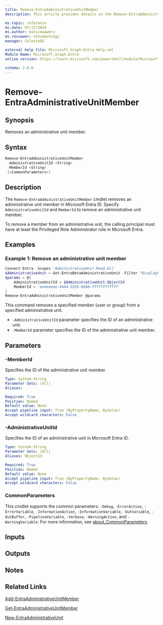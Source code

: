 ```yaml
---
title: Remove-EntraAdministrativeUnitMember
description: This article provides details on the Remove-EntraAdministrativeUnitMember command.

ms.topic: reference
ms.date: 07/17/2024
ms.author: eunicewaweru
ms.reviewer: stevemutungi
manager: CelesteDG

external help file: Microsoft.Graph.Entra-Help.xml
Module Name: Microsoft.Graph.Entra
online version: https://learn.microsoft.com/powershell/module/Microsoft.Graph.Entra/Remove-EntraAdministrativeUnitMember

schema: 2.0.0
---
```


# Remove-EntraAdministrativeUnitMember

## Synopsis

Removes an administrative unit member.

## Syntax

```powershell
Remove-EntraAdministrativeUnitMember
 -AdministrativeUnitId <String>
 -MemberId <String>
 [<CommonParameters>]
```

## Description

The `Remove-EntraAdministrativeUnitMember` cmdlet removes an administrative unit member in Microsoft Entra ID. Specify `AdministrativeUnitId` and `MemberId` to remove an administrative unit member.

To remove a member from an administrative unit, the calling principal must have at least the Privileged Role Administrator role in Microsoft Entra.

## Examples

### Example 1: Remove an administrative unit member

```powershell
Connect-Entra -Scopes 'AdministrativeUnit.Read.All'
$AdministrativeUnit = Get-EntraBetaAdministrativeUnit -Filter "DisplayName eq '<administrativeunit-display-name>'"
$params = @{
    AdministrativeUnitId = $AdministrativeUnit.ObjectId
    MemberId = 'eeeeeeee-4444-5555-6666-ffffffffffff'
}
Remove-EntraAdministrativeUnitMember @params
```

This command removes a specified member (user or group) from a specified administrative unit.

- `-AdministrativeUnitId` parameter specifies the ID of an administrative unit.
- `-MemberId` parameter specifies the ID of the administrative unit member.

## Parameters

### -MemberId

Specifies the ID of the administrative unit member.

```yaml
Type: System.String
Parameter Sets: (All)
Aliases:

Required: True
Position: Named
Default value: None
Accept pipeline input: True (ByPropertyName, ByValue)
Accept wildcard characters: False
```

### -AdministrativeUnitId

Specifies the ID of an administrative unit in Microsoft Entra ID.

```yaml
Type: System.String
Parameter Sets: (All)
Aliases: ObjectId

Required: True
Position: Named
Default value: None
Accept pipeline input: True (ByPropertyName, ByValue)
Accept wildcard characters: False
```

### CommonParameters

This cmdlet supports the common parameters: `-Debug`, `-ErrorAction`, `-ErrorVariable`, `-InformationAction`, `-InformationVariable`, `-OutVariable`, `-OutBuffer`, `-PipelineVariable`, `-Verbose`, `-WarningAction`, and `-WarningVariable`. For more information, see [about_CommonParameters](https://go.microsoft.com/fwlink/?LinkID=113216).

## Inputs

## Outputs

## Notes

## Related Links

[Add-EntraAdministrativeUnitMember](Add-EntraAdministrativeUnitMember.md)

[Get-EntraAdministrativeUnitMember](Get-EntraAdministrativeUnitMember.md)

[New-EntraAdministrativeUnit](New-EntraAdministrativeUnit.md)
